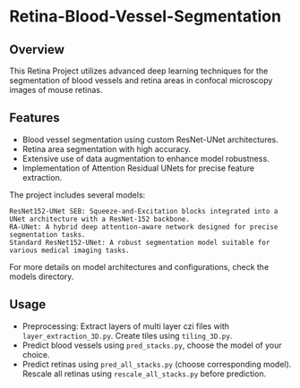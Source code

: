 # Retina-Blood-Vessel-Segmentation


## Overview
This Retina Project utilizes advanced deep learning techniques for the segmentation of blood vessels and retina areas in confocal microscopy images of mouse retinas.

## Features
- Blood vessel segmentation using custom ResNet-UNet architectures.
- Retina area segmentation with high accuracy.
- Extensive use of data augmentation to enhance model robustness.
- Implementation of Attention Residual UNets for precise feature extraction.

The project includes several models:

    ResNet152-UNet SEB: Squeeze-and-Excitation blocks integrated into a UNet architecture with a ResNet-152 backbone.
    RA-UNet: A hybrid deep attention-aware network designed for precise segmentation tasks.
    Standard ResNet152-UNet: A robust segmentation model suitable for various medical imaging tasks.

For more details on model architectures and configurations, check the models directory.

## Usage

- Preprocessing: Extract layers of multi layer czi files with `layer_extraction_3D.py`. Create tiles using `tiling_3D.py`.
- Predict blood vessels using `pred_stacks.py`, choose the model of your choice.
- Predict retinas using `pred_all_stacks.py` (choose corresponding model). Rescale all retinas using `rescale_all_stacks.py` before prediction.
